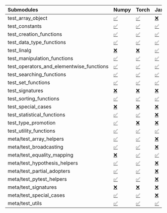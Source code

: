 | Submodules                               | Numpy                                                                                                                           | Torch                                                                                                                           | Jax                                                                                                                             | Tensorflow                                                                                                                      |
|:-----------------------------------------|:--------------------------------------------------------------------------------------------------------------------------------|:--------------------------------------------------------------------------------------------------------------------------------|:--------------------------------------------------------------------------------------------------------------------------------|:--------------------------------------------------------------------------------------------------------------------------------|
| test_array_object                        | <a href="https://github.com/unifyai/ivy/runs/8285065268?check_suite_focus=true" rel="noopener noreferrer" target="_blank">✅</a> | <a href="https://github.com/unifyai/ivy/runs/8285066073?check_suite_focus=true" rel="noopener noreferrer" target="_blank">✅</a> | <a href="https://github.com/unifyai/ivy/runs/8285066947?check_suite_focus=true" rel="noopener noreferrer" target="_blank">❌</a> | <a href="https://github.com/unifyai/ivy/runs/8285067715?check_suite_focus=true" rel="noopener noreferrer" target="_blank">✅</a> |
| test_constants                           | <a href="https://github.com/unifyai/ivy/runs/8285065299?check_suite_focus=true" rel="noopener noreferrer" target="_blank">✅</a> | <a href="https://github.com/unifyai/ivy/runs/8285066115?check_suite_focus=true" rel="noopener noreferrer" target="_blank">✅</a> | <a href="https://github.com/unifyai/ivy/runs/8285066977?check_suite_focus=true" rel="noopener noreferrer" target="_blank">✅</a> | <a href="https://github.com/unifyai/ivy/runs/8285067758?check_suite_focus=true" rel="noopener noreferrer" target="_blank">✅</a> |
| test_creation_functions                  | <a href="https://github.com/unifyai/ivy/runs/8285065337?check_suite_focus=true" rel="noopener noreferrer" target="_blank">✅</a> | <a href="https://github.com/unifyai/ivy/runs/8285066153?check_suite_focus=true" rel="noopener noreferrer" target="_blank">✅</a> | <a href="https://github.com/unifyai/ivy/runs/8285067009?check_suite_focus=true" rel="noopener noreferrer" target="_blank">✅</a> | <a href="https://github.com/unifyai/ivy/runs/8285067817?check_suite_focus=true" rel="noopener noreferrer" target="_blank">✅</a> |
| test_data_type_functions                 | <a href="https://github.com/unifyai/ivy/runs/8285065364?check_suite_focus=true" rel="noopener noreferrer" target="_blank">✅</a> | <a href="https://github.com/unifyai/ivy/runs/8285066184?check_suite_focus=true" rel="noopener noreferrer" target="_blank">✅</a> | <a href="https://github.com/unifyai/ivy/runs/8285067043?check_suite_focus=true" rel="noopener noreferrer" target="_blank">✅</a> | <a href="https://github.com/unifyai/ivy/runs/8285067857?check_suite_focus=true" rel="noopener noreferrer" target="_blank">✅</a> |
| test_linalg                              | <a href="https://github.com/unifyai/ivy/runs/8285065393?check_suite_focus=true" rel="noopener noreferrer" target="_blank">❌</a> | <a href="https://github.com/unifyai/ivy/runs/8285066231?check_suite_focus=true" rel="noopener noreferrer" target="_blank">❌</a> | <a href="https://github.com/unifyai/ivy/runs/8285067076?check_suite_focus=true" rel="noopener noreferrer" target="_blank">✅</a> | <a href="https://github.com/unifyai/ivy/runs/8285067910?check_suite_focus=true" rel="noopener noreferrer" target="_blank">❌</a> |
| test_manipulation_functions              | <a href="https://github.com/unifyai/ivy/runs/8285065423?check_suite_focus=true" rel="noopener noreferrer" target="_blank">✅</a> | <a href="https://github.com/unifyai/ivy/runs/8285066267?check_suite_focus=true" rel="noopener noreferrer" target="_blank">✅</a> | <a href="https://github.com/unifyai/ivy/runs/8285067105?check_suite_focus=true" rel="noopener noreferrer" target="_blank">✅</a> | <a href="https://github.com/unifyai/ivy/runs/8285067960?check_suite_focus=true" rel="noopener noreferrer" target="_blank">✅</a> |
| test_operators_and_elementwise_functions | <a href="https://github.com/unifyai/ivy/runs/8285065449?check_suite_focus=true" rel="noopener noreferrer" target="_blank">✅</a> | <a href="https://github.com/unifyai/ivy/runs/8285066300?check_suite_focus=true" rel="noopener noreferrer" target="_blank">✅</a> | <a href="https://github.com/unifyai/ivy/runs/8285067137?check_suite_focus=true" rel="noopener noreferrer" target="_blank">✅</a> | <a href="https://github.com/unifyai/ivy/runs/8285067999?check_suite_focus=true" rel="noopener noreferrer" target="_blank">✅</a> |
| test_searching_functions                 | <a href="https://github.com/unifyai/ivy/runs/8285065480?check_suite_focus=true" rel="noopener noreferrer" target="_blank">✅</a> | <a href="https://github.com/unifyai/ivy/runs/8285066333?check_suite_focus=true" rel="noopener noreferrer" target="_blank">✅</a> | <a href="https://github.com/unifyai/ivy/runs/8285067161?check_suite_focus=true" rel="noopener noreferrer" target="_blank">✅</a> | <a href="https://github.com/unifyai/ivy/runs/8285068038?check_suite_focus=true" rel="noopener noreferrer" target="_blank">✅</a> |
| test_set_functions                       | <a href="https://github.com/unifyai/ivy/runs/8285065516?check_suite_focus=true" rel="noopener noreferrer" target="_blank">✅</a> | <a href="https://github.com/unifyai/ivy/runs/8285066372?check_suite_focus=true" rel="noopener noreferrer" target="_blank">✅</a> | <a href="https://github.com/unifyai/ivy/runs/8285067180?check_suite_focus=true" rel="noopener noreferrer" target="_blank">✅</a> | <a href="https://github.com/unifyai/ivy/runs/8285068065?check_suite_focus=true" rel="noopener noreferrer" target="_blank">✅</a> |
| test_signatures                          | <a href="https://github.com/unifyai/ivy/runs/8285065549?check_suite_focus=true" rel="noopener noreferrer" target="_blank">❌</a> | <a href="https://github.com/unifyai/ivy/runs/8285066427?check_suite_focus=true" rel="noopener noreferrer" target="_blank">❌</a> | <a href="https://github.com/unifyai/ivy/runs/8285067216?check_suite_focus=true" rel="noopener noreferrer" target="_blank">❌</a> | <a href="https://github.com/unifyai/ivy/runs/8285068105?check_suite_focus=true" rel="noopener noreferrer" target="_blank">❌</a> |
| test_sorting_functions                   | <a href="https://github.com/unifyai/ivy/runs/8285065592?check_suite_focus=true" rel="noopener noreferrer" target="_blank">✅</a> | <a href="https://github.com/unifyai/ivy/runs/8285066465?check_suite_focus=true" rel="noopener noreferrer" target="_blank">✅</a> | <a href="https://github.com/unifyai/ivy/runs/8285067253?check_suite_focus=true" rel="noopener noreferrer" target="_blank">✅</a> | <a href="https://github.com/unifyai/ivy/runs/8285068134?check_suite_focus=true" rel="noopener noreferrer" target="_blank">✅</a> |
| test_special_cases                       | <a href="https://github.com/unifyai/ivy/runs/8285065617?check_suite_focus=true" rel="noopener noreferrer" target="_blank">❌</a> | <a href="https://github.com/unifyai/ivy/runs/8285066498?check_suite_focus=true" rel="noopener noreferrer" target="_blank">❌</a> | <a href="https://github.com/unifyai/ivy/runs/8285067283?check_suite_focus=true" rel="noopener noreferrer" target="_blank">❌</a> | <a href="https://github.com/unifyai/ivy/runs/8285068171?check_suite_focus=true" rel="noopener noreferrer" target="_blank">❌</a> |
| test_statistical_functions               | <a href="https://github.com/unifyai/ivy/runs/8285065651?check_suite_focus=true" rel="noopener noreferrer" target="_blank">✅</a> | <a href="https://github.com/unifyai/ivy/runs/8285066529?check_suite_focus=true" rel="noopener noreferrer" target="_blank">✅</a> | <a href="https://github.com/unifyai/ivy/runs/8285067311?check_suite_focus=true" rel="noopener noreferrer" target="_blank">❌</a> | <a href="https://github.com/unifyai/ivy/runs/8285068205?check_suite_focus=true" rel="noopener noreferrer" target="_blank">❌</a> |
| test_type_promotion                      | <a href="https://github.com/unifyai/ivy/runs/8285065694?check_suite_focus=true" rel="noopener noreferrer" target="_blank">✅</a> | <a href="https://github.com/unifyai/ivy/runs/8285066559?check_suite_focus=true" rel="noopener noreferrer" target="_blank">❌</a> | <a href="https://github.com/unifyai/ivy/runs/8285067335?check_suite_focus=true" rel="noopener noreferrer" target="_blank">❌</a> | <a href="https://github.com/unifyai/ivy/runs/8285068236?check_suite_focus=true" rel="noopener noreferrer" target="_blank">❌</a> |
| test_utility_functions                   | <a href="https://github.com/unifyai/ivy/runs/8285065735?check_suite_focus=true" rel="noopener noreferrer" target="_blank">✅</a> | <a href="https://github.com/unifyai/ivy/runs/8285066581?check_suite_focus=true" rel="noopener noreferrer" target="_blank">✅</a> | <a href="https://github.com/unifyai/ivy/runs/8285067367?check_suite_focus=true" rel="noopener noreferrer" target="_blank">✅</a> | <a href="https://github.com/unifyai/ivy/runs/8285068271?check_suite_focus=true" rel="noopener noreferrer" target="_blank">✅</a> |
| meta/test_array_helpers                  | <a href="https://github.com/unifyai/ivy/runs/8285065764?check_suite_focus=true" rel="noopener noreferrer" target="_blank">✅</a> | <a href="https://github.com/unifyai/ivy/runs/8285066613?check_suite_focus=true" rel="noopener noreferrer" target="_blank">✅</a> | <a href="https://github.com/unifyai/ivy/runs/8285067392?check_suite_focus=true" rel="noopener noreferrer" target="_blank">❌</a> | <a href="https://github.com/unifyai/ivy/runs/8285068302?check_suite_focus=true" rel="noopener noreferrer" target="_blank">✅</a> |
| meta/test_broadcasting                   | <a href="https://github.com/unifyai/ivy/runs/8285065813?check_suite_focus=true" rel="noopener noreferrer" target="_blank">✅</a> | <a href="https://github.com/unifyai/ivy/runs/8285066643?check_suite_focus=true" rel="noopener noreferrer" target="_blank">✅</a> | <a href="https://github.com/unifyai/ivy/runs/8285067434?check_suite_focus=true" rel="noopener noreferrer" target="_blank">❌</a> | <a href="https://github.com/unifyai/ivy/runs/8285068342?check_suite_focus=true" rel="noopener noreferrer" target="_blank">✅</a> |
| meta/test_equality_mapping               | <a href="https://github.com/unifyai/ivy/runs/8285065850?check_suite_focus=true" rel="noopener noreferrer" target="_blank">❌</a> | <a href="https://github.com/unifyai/ivy/runs/8285066681?check_suite_focus=true" rel="noopener noreferrer" target="_blank">✅</a> | <a href="https://github.com/unifyai/ivy/runs/8285067474?check_suite_focus=true" rel="noopener noreferrer" target="_blank">✅</a> | <a href="https://github.com/unifyai/ivy/runs/8285068373?check_suite_focus=true" rel="noopener noreferrer" target="_blank">✅</a> |
| meta/test_hypothesis_helpers             | <a href="https://github.com/unifyai/ivy/runs/8285065881?check_suite_focus=true" rel="noopener noreferrer" target="_blank">✅</a> | <a href="https://github.com/unifyai/ivy/runs/8285066719?check_suite_focus=true" rel="noopener noreferrer" target="_blank">✅</a> | <a href="https://github.com/unifyai/ivy/runs/8285067498?check_suite_focus=true" rel="noopener noreferrer" target="_blank">❌</a> | <a href="https://github.com/unifyai/ivy/runs/8285068414?check_suite_focus=true" rel="noopener noreferrer" target="_blank">✅</a> |
| meta/test_partial_adopters               | <a href="https://github.com/unifyai/ivy/runs/8285065928?check_suite_focus=true" rel="noopener noreferrer" target="_blank">✅</a> | <a href="https://github.com/unifyai/ivy/runs/8285066758?check_suite_focus=true" rel="noopener noreferrer" target="_blank">✅</a> | <a href="https://github.com/unifyai/ivy/runs/8285067532?check_suite_focus=true" rel="noopener noreferrer" target="_blank">❌</a> | <a href="https://github.com/unifyai/ivy/runs/8285068459?check_suite_focus=true" rel="noopener noreferrer" target="_blank">✅</a> |
| meta/test_pytest_helpers                 | <a href="https://github.com/unifyai/ivy/runs/8285065953?check_suite_focus=true" rel="noopener noreferrer" target="_blank">✅</a> | <a href="https://github.com/unifyai/ivy/runs/8285066806?check_suite_focus=true" rel="noopener noreferrer" target="_blank">✅</a> | <a href="https://github.com/unifyai/ivy/runs/8285067572?check_suite_focus=true" rel="noopener noreferrer" target="_blank">❌</a> | <a href="https://github.com/unifyai/ivy/runs/8285068495?check_suite_focus=true" rel="noopener noreferrer" target="_blank">✅</a> |
| meta/test_signatures                     | <a href="https://github.com/unifyai/ivy/runs/8285065984?check_suite_focus=true" rel="noopener noreferrer" target="_blank">❌</a> | <a href="https://github.com/unifyai/ivy/runs/8285066831?check_suite_focus=true" rel="noopener noreferrer" target="_blank">❌</a> | <a href="https://github.com/unifyai/ivy/runs/8285067601?check_suite_focus=true" rel="noopener noreferrer" target="_blank">❌</a> | <a href="https://github.com/unifyai/ivy/runs/8285068540?check_suite_focus=true" rel="noopener noreferrer" target="_blank">❌</a> |
| meta/test_special_cases                  | <a href="https://github.com/unifyai/ivy/runs/8285066016?check_suite_focus=true" rel="noopener noreferrer" target="_blank">✅</a> | <a href="https://github.com/unifyai/ivy/runs/8285066869?check_suite_focus=true" rel="noopener noreferrer" target="_blank">✅</a> | <a href="https://github.com/unifyai/ivy/runs/8285067630?check_suite_focus=true" rel="noopener noreferrer" target="_blank">❌</a> | <a href="https://github.com/unifyai/ivy/runs/8285068598?check_suite_focus=true" rel="noopener noreferrer" target="_blank">✅</a> |
| meta/test_utils                          | <a href="https://github.com/unifyai/ivy/runs/8285066049?check_suite_focus=true" rel="noopener noreferrer" target="_blank">✅</a> | <a href="https://github.com/unifyai/ivy/runs/8285066908?check_suite_focus=true" rel="noopener noreferrer" target="_blank">✅</a> | <a href="https://github.com/unifyai/ivy/runs/8285067680?check_suite_focus=true" rel="noopener noreferrer" target="_blank">✅</a> | <a href="https://github.com/unifyai/ivy/runs/8285068630?check_suite_focus=true" rel="noopener noreferrer" target="_blank">✅</a> |